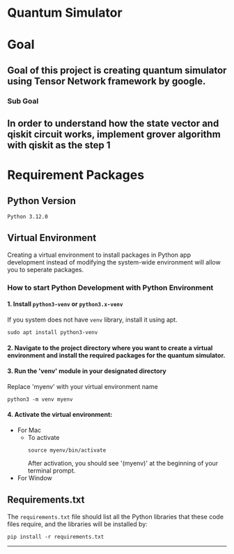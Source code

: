 Quantum Simulator 
===

# Goal 
Goal of this project is creating quantum simulator using Tensor Network framework by google.
---

<!-- TODO -->
### Sub Goal
In order to understand how the state vector and qiskit circuit works, implement grover algorithm with qiskit as the step 1
---

# Requirement Packages

## Python Version
    Python 3.12.0 

## Virtual Environment
Creating a virtual environment to install packages in Python app development instead of modifying the system-wide environment will allow you to seperate packages.

### How to start Python Development with Python Environment
#### 1. Install `python3-venv` or `python3.x-venv`

If you system does not have `venv` library, install it using apt.
>   
    sudo apt install python3-venv

#### 2. Navigate to the project directory where you want to create a virtual environment and install the required packages for the quantum simulator.

#### 3. Run the 'venv' module in your designated directory
Replace 'myenv' with your virtual environment name
>
    python3 -m venv myenv

#### 4. Activate the virtual environment:
* For Mac
  * To activate
    >   
        source myenv/bin/activate
    After activation, you should see '(myenv)' at the beginning of your terminal prompt.
* For Window
>



## Requirements.txt
The `requirements.txt` file should list all the Python libraries that these code files require, and the libraries will be installed by:
>
    pip install -r requirements.txt
---